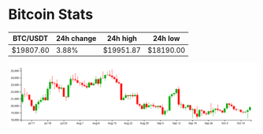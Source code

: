 # Bitcoin Stats

BTC/USDT|24h change|24h high|24h low|
|---|---|---|---|
|$19807.60|3.88%|$19951.87|$18190.00|

<img src="./chart.svg">
